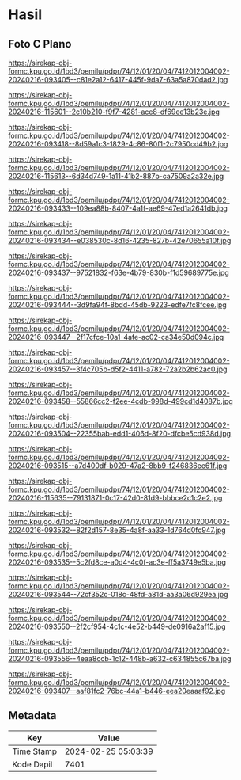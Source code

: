 # Hasil

## Foto C Plano

https://sirekap-obj-formc.kpu.go.id/1bd3/pemilu/pdpr/74/12/01/20/04/7412012004002-20240216-093405--c81e2a12-6417-445f-9da7-63a5a870dad2.jpg

https://sirekap-obj-formc.kpu.go.id/1bd3/pemilu/pdpr/74/12/01/20/04/7412012004002-20240216-115601--2c10b210-f9f7-4281-ace8-df69ee13b23e.jpg

https://sirekap-obj-formc.kpu.go.id/1bd3/pemilu/pdpr/74/12/01/20/04/7412012004002-20240216-093418--8d59a1c3-1829-4c86-80f1-2c7950cd49b2.jpg

https://sirekap-obj-formc.kpu.go.id/1bd3/pemilu/pdpr/74/12/01/20/04/7412012004002-20240216-115613--6d34d749-1a11-41b2-887b-ca7509a2a32e.jpg

https://sirekap-obj-formc.kpu.go.id/1bd3/pemilu/pdpr/74/12/01/20/04/7412012004002-20240216-093433--109ea88b-8407-4a1f-ae69-47ed1a2641db.jpg

https://sirekap-obj-formc.kpu.go.id/1bd3/pemilu/pdpr/74/12/01/20/04/7412012004002-20240216-093434--e038530c-8d16-4235-827b-42e70655a10f.jpg

https://sirekap-obj-formc.kpu.go.id/1bd3/pemilu/pdpr/74/12/01/20/04/7412012004002-20240216-093437--97521832-f63e-4b79-830b-f1d59689775e.jpg

https://sirekap-obj-formc.kpu.go.id/1bd3/pemilu/pdpr/74/12/01/20/04/7412012004002-20240216-093444--3d9fa94f-8bdd-45db-9223-edfe7fc8fcee.jpg

https://sirekap-obj-formc.kpu.go.id/1bd3/pemilu/pdpr/74/12/01/20/04/7412012004002-20240216-093447--2f17cfce-10a1-4afe-ac02-ca34e50d094c.jpg

https://sirekap-obj-formc.kpu.go.id/1bd3/pemilu/pdpr/74/12/01/20/04/7412012004002-20240216-093457--3f4c705b-d5f2-4411-a782-72a2b2b62ac0.jpg

https://sirekap-obj-formc.kpu.go.id/1bd3/pemilu/pdpr/74/12/01/20/04/7412012004002-20240216-093458--55866cc2-f2ee-4cdb-998d-499cd1d4087b.jpg

https://sirekap-obj-formc.kpu.go.id/1bd3/pemilu/pdpr/74/12/01/20/04/7412012004002-20240216-093504--22355bab-edd1-406d-8f20-dfcbe5cd938d.jpg

https://sirekap-obj-formc.kpu.go.id/1bd3/pemilu/pdpr/74/12/01/20/04/7412012004002-20240216-093515--a7d400df-b029-47a2-8bb9-f246836ee61f.jpg

https://sirekap-obj-formc.kpu.go.id/1bd3/pemilu/pdpr/74/12/01/20/04/7412012004002-20240216-115635--79131871-0c17-42d0-81d9-bbbce2c1c2e2.jpg

https://sirekap-obj-formc.kpu.go.id/1bd3/pemilu/pdpr/74/12/01/20/04/7412012004002-20240216-093532--82f2d157-8e35-4a8f-aa33-1d764d0fc947.jpg

https://sirekap-obj-formc.kpu.go.id/1bd3/pemilu/pdpr/74/12/01/20/04/7412012004002-20240216-093535--5c2fd8ce-a0d4-4c0f-ac3e-ff5a3749e5ba.jpg

https://sirekap-obj-formc.kpu.go.id/1bd3/pemilu/pdpr/74/12/01/20/04/7412012004002-20240216-093544--72cf352c-018c-48fd-a81d-aa3a06d929ea.jpg

https://sirekap-obj-formc.kpu.go.id/1bd3/pemilu/pdpr/74/12/01/20/04/7412012004002-20240216-093550--2f2cf954-4c1c-4e52-b449-de0916a2af15.jpg

https://sirekap-obj-formc.kpu.go.id/1bd3/pemilu/pdpr/74/12/01/20/04/7412012004002-20240216-093556--4eaa8ccb-1c12-448b-a632-c634855c67ba.jpg

https://sirekap-obj-formc.kpu.go.id/1bd3/pemilu/pdpr/74/12/01/20/04/7412012004002-20240216-093407--aaf81fc2-76bc-44a1-b446-eea20eaaaf92.jpg


## Metadata

| Key        | Value               |
| ---------- | ------------------- |
| Time Stamp | 2024-02-25 05:03:39 |
| Kode Dapil | 7401                |



